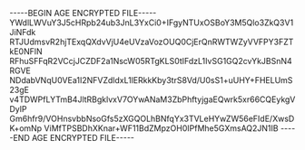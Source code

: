 -----BEGIN AGE ENCRYPTED FILE-----
YWdlLWVuY3J5cHRpb24ub3JnL3YxCi0+IFgyNTUxOSBoY3M5Qlo3ZkQ3V1JiNFdk
RTJUdmsvR2hjTExqQXdvVjU4eUVzaVozOUQ0CjErQnRWTWZyVVFPY3FZTkE0NFlN
RFhuSFFqR2VCcjJCZDF2a1NscW05RTgKLS0tIFdzL1IvSG1GQ2cvYkJBSnN4RGVE
NDdabVNqU0VEa1I2NFVZdldxL1lERkkKby3trS8Vd/U0sS1+uUHY+FHELUmS23gE
v4TDWPfLYTmB4JltRBgklvxV7OYwANaM3ZbPhftyjgaEQwrk5xr66CQEykgVDylP
Gm6hfr9/VOHnsvbbNsoGfs5zXGQOLhBNfqYx3TVLeHYwZW56eFIdE/XwsDK+omNp
ViMfTPSBDhXKnar+WF11BdZMpzOH0IPfMhe5GXmsAQ2JN1IB
-----END AGE ENCRYPTED FILE-----
